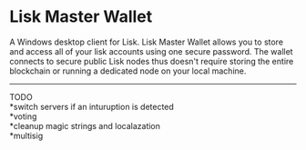 # Lisk Master Wallet
A Windows desktop client for Lisk. Lisk Master Wallet allows you to store and access all of your lisk accounts using one secure password. The wallet connects to secure public Lisk nodes thus doesn't require storing the entire blockchain or running a dedicated node on your local machine.
***
TODO</br>
*switch servers if an inturuption is detected</br>
*voting</br>
*cleanup magic strings and localazation</br>
*multisig
